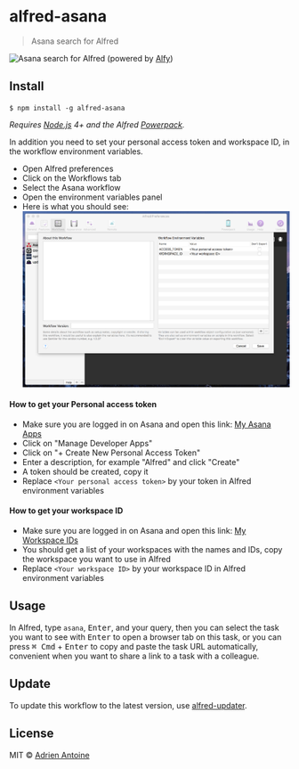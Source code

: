 # alfred-asana

> Asana search for Alfred

![Asana search for Alfred](http://g.recordit.co/tRv1lXNMbb.gif)
(powered by [Alfy](https://github.com/sindresorhus/alfy))

## Install

```
$ npm install -g alfred-asana
```

*Requires [Node.js](https://nodejs.org) 4+ and the Alfred [Powerpack](https://www.alfredapp.com/powerpack/).*

In addition you need to set your personal access token and workspace ID, in the workflow environment variables.

- Open Alfred preferences
- Click on the Workflows tab
- Select the Asana workflow
- Open the environment variables panel
- Here is what you should see:
![Alfred environment variables](media/env-variables.png)

#### How to get your Personal access token

- Make sure you are logged in on Asana and open this link: [My Asana Apps](https://app.asana.com/-/account_api)
- Click on "Manage Developer Apps"
- Click on "+ Create New Personal Access Token"
- Enter a description, for example "Alfred" and click "Create"
- A token should be created, copy it
- Replace `<Your personal access token>` by your token in Alfred environment variables

#### How to get your workspace ID

- Make sure you are logged in on Asana and open this link: [My Workspace IDs](https://app.asana.com/api/1.0/workspaces)
- You should get a list of your workspaces with the names and IDs, copy the workspace you want to use in Alfred
- Replace `<Your workspace ID>` by your workspace ID in Alfred environment variables


## Usage

In Alfred, type `asana`, <kbd>Enter</kbd>, and your query, then you can select the task you want to see with <kbd>Enter</kbd> to open a browser tab on this task, or you can press <kbd>⌘ Cmd</kbd> + <kbd>Enter</kbd> to copy and paste the task URL automatically, convenient when you want to share a link to a task with a colleague.


## Update

To update this workflow to the latest version, use [alfred-updater](https://github.com/SamVerschueren/alfred-updater).

## License

MIT © [Adrien Antoine](http://adriantoine.com)
